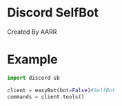 # Discord SelfBot
Created By AARR
# Example
```py
import discord-sb

client = easyBot(bot=False)#SelfBot
commands = client.tools()

```
